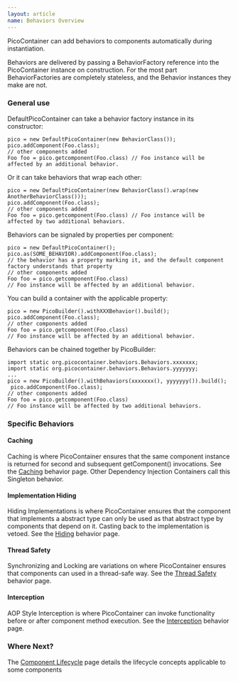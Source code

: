 ```yaml
---
layout: article
name: Behaviors Overview
---
```


PicoContainer can add behaviors to components automatically during instantiation.

Behaviors are delivered by passing a BehaviorFactory reference into the PicoContainer instance on construction. For the most part BehaviorFactories are completely stateless, and the Behavior instances they make are not.

### General use

DefaultPicoContainer can take a behavior factory instance in its constructor:

```
pico = new DefaultPicoContainer(new BehaviorClass());
pico.addComponent(Foo.class); 
// other components added 
Foo foo = pico.getcomponent(Foo.class) // Foo instance will be affected by an additional behavior.
```

Or it can take behaviors that wrap each other:

```
pico = new DefaultPicoContainer(new BehaviorClass().wrap(new AnotherBehaviorClass()));
pico.addComponent(Foo.class); 
// other components added 
Foo foo = pico.getcomponent(Foo.class) // Foo instance will be affected by two additional behaviors.
```

Behaviors can be signaled by properties per component:

```
pico = new DefaultPicoContainer();
pico.as(SOME_BEHAVIOR).addComponent(Foo.class); 
// the behavior has a property marking it, and the default component factory understands that property 
// other components added 
Foo foo = pico.getcomponent(Foo.class) 
// Foo instance will be affected by an additional behavior.
```

You can build a container with the applicable property:

```
pico = new PicoBuilder().withXXXBehavior().build();
pico.addComponent(Foo.class); 
// other components added 
Foo foo = pico.getcomponent(Foo.class) 
// Foo instance will be affected by an additional behavior.
```

Behaviors can be chained together by PicoBuilder:

```
import static org.picocontainer.behaviors.Behaviors.xxxxxxx;
import static org.picocontainer.behaviors.Behaviors.yyyyyyy;
...
pico = new PicoBuilder().withBehaviors(xxxxxxx(), yyyyyyy()).build();
 pico.addComponent(Foo.class); 
// other components added 
Foo foo = pico.getcomponent(Foo.class) 
// Foo instance will be affected by two additional behaviors.
```

### Specific Behaviors

#### Caching

Caching is where PicoContainer ensures that the same component instance is returned for second and subsequent getComponent() invocations. See the [Caching](caching.html) behavior page. Other Dependency Injection Containers call this Singleton behavior.

#### Implementation Hiding

Hiding Implementations is where PicoContainer ensures that the component that implements a abstract type can only be used as that abstract type by components that depend on it. Casting back to the implementation is vetoed. See the [Hiding](hiding.html) behavior page.

#### Thread Safety

Synchronizing and Locking are variations on where PicoContainer ensures that components can used in a thread-safe way. See the [Thread Safety](thread-safety.html) behavior page.

#### Interception

AOP Style Interception is where PicoContainer can invoke functionality before or after component method execution. See the [Interception](interception.html) behavior page.

### Where Next?

<span class="callout">The [Component Lifecycle](lifecycle.html) page details the lifecycle concepts applicable to some components</span>
